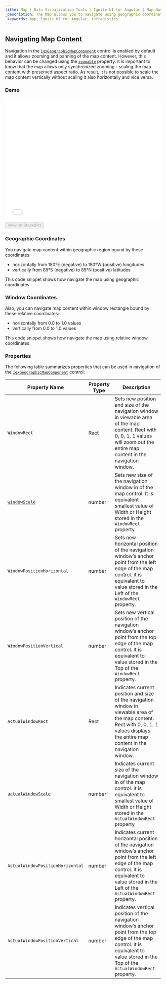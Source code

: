 ```yaml
---
title: Map | Data Visualization Tools | Ignite UI for Angular | Map Navigation | Infragistics
_description: The Map allows you to navigate using geographic coordinates or relative window coordinates.
_keywords: map, Ignite UI for Angular, infragistics
---
```


## Navigating Map Content

Navigation in the [`IgxGeographicMapComponent`](map_navigating_map_content.md) control is enabled by default and it allows zooming and panning of the map content. However, this behavior can be changed using the [`zoomable`](map_navigating_map_content.md) property. It is important to know that the map allows only synchronized zooming - scaling the map content with preserved aspect ratio. As result, it is not possible to scale the map content vertically without scaling it also horizontally and vice versa.

### Demo

<div class="sample-container loading" style="height: 400px">
    <iframe id="geo-map-navigation-iframe" src='{environment:demosBaseUrl}/maps/geo-map-navigation' width="100%" height="100%" seamless frameBorder="0" onload="onXPlatSampleIframeContentLoaded(this);"></iframe>
</div>
<div>
    <button data-localize="stackblitz" disabled class="stackblitz-btn"   data-iframe-id="geo-map-navigation-iframe" data-demos-base-url="{environment:demosBaseUrl}">View on StackBlitz
    </button>
</div>

<div class="divider--half"></div>

### Geographic Coordinates

You navigate map content within geographic region bound by these coordinates:

-   horizontally from 180°E (negative) to 180°W (positive) longitudes
-   vertically from 85°S (negative) to 85°N (positive) latitudes

This code snippet shows how navigate the map using geographic coordinates:

### Window Coordinates

Also, you can navigate map content within window rectangle bound by these relative coordinates:

-   horizontally from 0.0 to 1.0 values
-   vertically from 0.0 to 1.0 values

This code snippet shows how navigate the map using relative window coordinates:

### Properties

The following table summarizes properties that can be used in navigation of the [`IgxGeographicMapComponent`](map_navigating_map_content.md) control:

| Property Name                                                                                                   | Property Type | Description                                                                                                                                                                                           |
| --------------------------------------------------------------------------------------------------------------- | ------------- | ----------------------------------------------------------------------------------------------------------------------------------------------------------------------------------------------------- |
| `WindowRect`                                                                                                    | Rect          | Sets new position and size of the navigation window in viewable area of the map content. Rect with 0, 0, 1, 1 values will zoom out the entire map content in the navigation window.                   |
| [`windowScale`](map_navigating_map_content.md)             | number        | Sets new size of the navigation window in of the map control. It is equivalent smallest value of Width or Height stored in the `WindowRect` property                                                  |
| `WindowPositionHorizontal`                                                                                      | number        | Sets new horizontal position of the navigation window’s anchor point from the left edge of the map control. It is equivalent to value stored in the Left of the `WindowRect` property.                |
| `WindowPositionVertical`                                                                                        | number        | Sets new vertical position of the navigation window’s anchor point from the top edge of the map control. It is equivalent to value stored in the Top of the `WindowRect` property.                    |
| `ActualWindowRect`                                                                                              | Rect          | Indicates current position and size of the navigation window in viewable area of the map content. Rect with 0, 0, 1, 1 values displays the entire map content in the navigation window.               |
| [`actualWindowScale`](map_navigating_map_content.md) | number        | Indicates current size of the navigation window in of the map control. It is equivalent to smallest value of Width or Height stored in the `ActualWindowRect` property                                |
| `ActualWindowPositionHorizontal`                                                                                | number        | Indicates current horizontal position of the navigation window’s anchor point from the left edge of the map control. It is equivalent to value stored in the Left of the `ActualWindowRect` property. |
| `ActualWindowPositionVertical`                                                                                  | number        | Indicates vertical position of the navigation window’s anchor point from the top edge of the map control. It is equivalent to value stored in the Top of the `ActualWindowRect` property.             |
